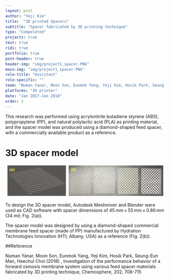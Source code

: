 ```yaml
---
layout: post
author: "Yeji Kim"
title:  "3D printed Spacers"
subtitle: "Spacer fabricated by 3D printing technique"
type: "Compeleted"
projects: true
text: true
ridi: true
portfolio: true
post-header: true
header-img: "img/project1_spacer.PNG"
main-img: "img/project1_spacer.PNG"
role-title: "Assistant"
role-specific: ""
team: "Numan Yanar, Moon Son, Eunmok Yang, Yeji Kim, Hosik Park, Seung-Eun Man, Heechul Choii"
platforms: "3D printer"
date: "Jan 2017-Jan 2018"
order: 2
---
```


This research was performed using acrylonitrile butadiene styrene (ABS), polypropylene (PP), and natural polylactic acid (PLA) as printing material, and the spacer model was produced using a diamond-shaped feed spacer, with a commercially available product as a reference.


#  3D spacer model

![project1_3Dspacer](img/spacer_photo.jpg)
 
 To design the 3D spacer model, Autodesk Meshmixer and Blender were used as CAD software with spacer dimensions of 45 mm × 55 mm × 0.86 mm (34 mil; Fig. 2(a)). 

The spacer model was designed by using a diamond-shaped commercial membrane feed spacer (made of PP) manufactured by Hydration Technologies Innovation (HTI; Albany, USA) as a reference (Fig. 2(b)).

##Reference 

Numan Yanar, Moon Son, Eunmok Yang, Yeji Kim, Hosik Park, Seung-Eun Man, Heechul Choi (2018) , Investigation of the performance behavior of a forward osmosis membrane system using various feed spacer materials fabricated by 3D printing technique, Chemosphere, 202, 708-715 
